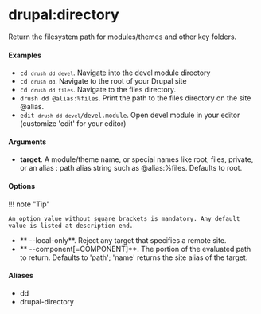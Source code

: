 # drupal:directory

Return the filesystem path for modules/themes and other key folders.

#### Examples

- <code>cd `drush dd devel`</code>. Navigate into the devel module directory
- <code>cd `drush dd`</code>. Navigate to the root of your Drupal site
- <code>cd `drush dd files`</code>. Navigate to the files directory.
- <code>drush dd @alias:%files</code>. Print the path to the files directory on the site @alias.
- <code>edit `drush dd devel`/devel.module</code>. Open devel module in your editor (customize 'edit' for your editor)

#### Arguments

- **target**. A module/theme name, or special names like root, files, private, or an alias : path alias string such as @alias:%files. Defaults to root.

#### Options

!!! note "Tip"

    An option value without square brackets is mandatory. Any default value is listed at description end.

- ** --local-only**. Reject any target that specifies a remote site.
- ** --component[=COMPONENT]**. The portion of the evaluated path to return. Defaults to 'path'; 'name' returns the site alias of the target.

#### Aliases

- dd
- drupal-directory


